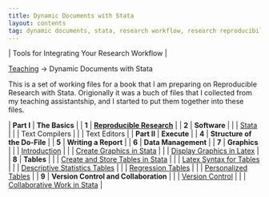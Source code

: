 ```yaml
---
title: Dynamic Documents with Stata
layout: contents
tag: dynamic documents, stata, research workflow, research reproducibility, reproducible research, social sciences
---
```

| Tools for Integrating Your Research Workflow |


<a name="Contents"></a>
[Teaching](../../../teaching) &rarr; Dynamic Documents with Stata

This is a set of working files for a book that I am preparing on Reproducible Research with Stata. Origionally it was a buch of files that I collected from my teaching assistantship, and I started to put them together into these files.

| **Part I**    |  **The Basics** |
| **1**         | **[Reproducible Research]()**   |
| **2**         | **Software**  |
|               | [Stata](../../stata/stata)  |
|               | Text Compilers  |
|               | Text Editors    |
| **Part II**   | **Execute** |
| **4**         | **Structure of the Do-File**  |
| **5**         | **Writing a Report** |
| **6**         | **Data Management**   |
| **7**         | **Graphics**  |
|               | [Introduction](graphics.md)  |
|               | [Create Graphics in Stata](graphics-stata.md)  |
|               | [Display Graphics in Latex](graphics-latex.md)  |
| **8**         | **Tables**   |
|               | [Create and Store Tables in Stata](tables-stata.md)  |
|               | [Latex Syntax for Tables](tables-latex.md)  |
|               | [Descriptive Statistics Tables](tables-descriptives.md)  |
|               | [Regression Tables](tables-ols.md)  |
|               | [Personalized Tables](tables-personalized.md)  |
| **9**         | **Version Control and Collaboration**  |
|               | [Version Control](git.md)  |
|               | [Collaborative Work in Stata](collaboration.md)  |
